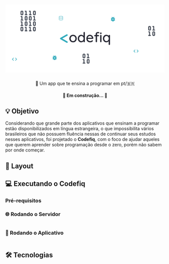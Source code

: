 <h1 align="center">
  <img alt="Codefiq" title="#Codefiq" src="./mobile/src/assets/images/banner.png" />
</h1>

<p align="center">📱 Um app que te ensina a programar em pt/🇧🇷</p>

<h4 align="center"> 
	🚧  Em construção...  🚧
</h4>

## 💡 Objetivo

Considerando que grande parte dos aplicativos que ensinam a programar estão disponibilizados em língua estrangeira, o que impossibilita vários brasileiros que não possuem fluência nessas de continuar seus estudos nesses aplicativos,
foi projetado o <strong>Codefiq</strong>, com o foco de ajudar aqueles que querem aprender sobre programação desde o zero, porém não sabem por onde começar.

## 🎨 Layout

## 💻 Executando o Codefiq

### Pré-requisitos

### 🌐 Rodando o Servidor

```bash

```
### 📱 Rodando o Aplicativo

```bash

```

## 🛠️ Tecnologias
